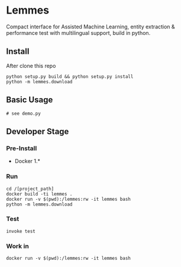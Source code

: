 # Lemmes
Compact interface for Assisted Machine Learning, entity extraction & performance test with multilingual support, build in python.

## Install
After clone this repo

    python setup.py build && python setup.py install
    python -m lemmes.download

## Basic Usage

    # see demo.py

## Developer Stage
### Pre-Install

 - Docker 1.*

### Run

    cd /[project_path]
    docker build -ti lemmes .
    docker run -v $(pwd):/lemmes:rw -it lemmes bash
    python -m lemmes.download

### Test

    invoke test

### Work in

    docker run -v $(pwd):/lemmes:rw -it lemmes bash
